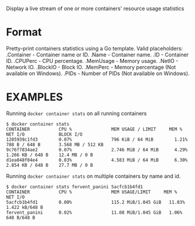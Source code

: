 Display a live stream of one or more containers' resource usage statistics

# Format

   Pretty-print containers statistics using a Go template.
   Valid placeholders:
      .Container - Container name or ID.
      .Name - Container name.
      .ID - Container ID.
      .CPUPerc - CPU percentage.
      .MemUsage - Memory usage.
      .NetIO - Network IO.
      .BlockIO - Block IO.
      .MemPerc - Memory percentage (Not available on Windows).
      .PIDs - Number of PIDs (Not available on Windows).

# EXAMPLES

Running `docker container stats` on all running containers

    $ docker container stats
    CONTAINER           CPU %               MEM USAGE / LIMIT     MEM %               NET I/O             BLOCK I/O
    1285939c1fd3        0.07%               796 KiB / 64 MiB        1.21%               788 B / 648 B       3.568 MB / 512 KB
    9c76f7834ae2        0.07%               2.746 MiB / 64 MiB      4.29%               1.266 KB / 648 B    12.4 MB / 0 B
    d1ea048f04e4        0.03%               4.583 MiB / 64 MiB      6.30%               2.854 KB / 648 B    27.7 MB / 0 B

Running `docker container stats` on multiple containers by name and id.

    $ docker container stats fervent_panini 5acfcb1b4fd1
    CONTAINER           CPU %               MEM USAGE/LIMIT     MEM %               NET I/O
    5acfcb1b4fd1        0.00%               115.2 MiB/1.045 GiB   11.03%              1.422 kB/648 B
    fervent_panini      0.02%               11.08 MiB/1.045 GiB   1.06%               648 B/648 B
